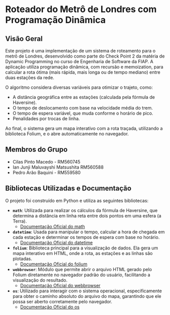 # Roteador do Metrô de Londres com Programação Dinâmica

## Visão Geral

Este projeto é uma implementação de um sistema de roteamento para o metrô de Londres, desenvolvido como parte do Check Point 2 da matéria de Dynamic Programming no curso de Engenharia de Software da FIAP. A aplicação utiliza programação dinâmica, com recursão e memoization, para calcular a rota ótima (mais rápida, mais longa ou de tempo mediano) entre duas estações da rede.

O algoritmo considera diversas variáveis para otimizar o trajeto, como:
* A distância geográfica entre as estações (calculada pela fórmula de Haversine).
* O tempo de deslocamento com base na velocidade média do trem.
* O tempo de espera variável, que muda conforme o horário de pico.
* Penalidades por trocas de linha.

Ao final, o sistema gera um mapa interativo com a rota traçada, utilizando a biblioteca Folium, e o abre automaticamente no navegador.

## Membros do Grupo

* Cilas Pinto Macedo - RM560745
* Ian Junji Maluvayshi Matsushita RM560588
* Pedro Arão Baquini - RM559580

## Bibliotecas Utilizadas e Documentação

O projeto foi construído em Python e utiliza as seguintes bibliotecas:

* **`math`**: Utilizada para realizar os cálculos da fórmula de Haversine, que determina a distância em linha reta entre dois pontos em uma esfera (a Terra).
    * [Documentação Oficial do math](https://docs.python.org/3/library/math.html)
* **`datetime`**: Usada para manipular o tempo, calcular a hora de chegada em cada estação e determinar os tempos de espera com base no horário.
    * [Documentação Oficial do datetime](https://docs.python.org/3/library/datetime.html)
* **`folium`**: Biblioteca principal para a visualização de dados. Ela gera um mapa interativo em HTML, onde a rota, as estações e as linhas são plotadas.
    * [Documentação Oficial do folium](https://python-visualization.github.io/folium/)
* **`webbrowser`**: Módulo que permite abrir o arquivo HTML gerado pelo Folium diretamente no navegador padrão do usuário, facilitando a visualização do resultado.
    * [Documentação Oficial do webbrowser](https://docs.python.org/3/library/webbrowser.html)
* **`os`**: Utilizado para interagir com o sistema operacional, especificamente para obter o caminho absoluto do arquivo do mapa, garantindo que ele possa ser aberto corretamente pelo navegador.
    * [Documentação Oficial do os](https://docs.python.org/3/library/os.html)

